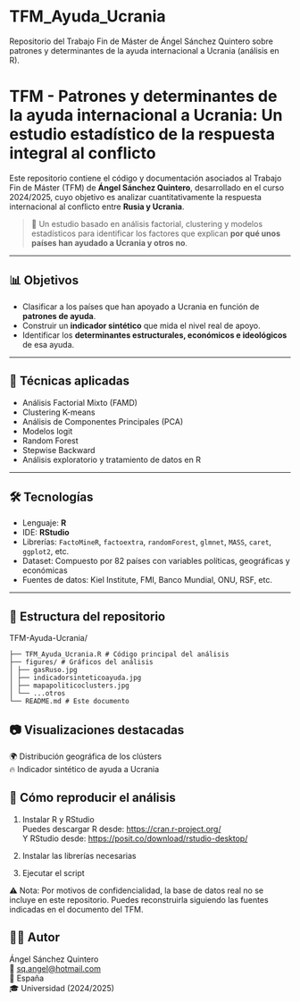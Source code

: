 # TFM_Ayuda_Ucrania
Repositorio del Trabajo Fin de Máster de Ángel Sánchez Quintero sobre patrones y determinantes de la ayuda internacional a Ucrania (análisis en R).

# TFM - Patrones y determinantes de la ayuda internacional a Ucrania: Un estudio estadístico de la respuesta integral al conflicto
Este repositorio contiene el código y documentación asociados al Trabajo Fin de Máster (TFM) de **Ángel Sánchez Quintero**, desarrollado en el curso 2024/2025, cuyo objetivo es analizar cuantitativamente la respuesta internacional al conflicto entre **Rusia y Ucrania**.

> 🧠 Un estudio basado en análisis factorial, clustering y modelos estadísticos para identificar los factores que explican **por qué unos países han ayudado a Ucrania y otros no**.

---

## 📊 Objetivos

- Clasificar a los países que han apoyado a Ucrania en función de **patrones de ayuda**.
- Construir un **indicador sintético** que mida el nivel real de apoyo.
- Identificar los **determinantes estructurales, económicos e ideológicos** de esa ayuda.

---

## 🧪 Técnicas aplicadas

- Análisis Factorial Mixto (FAMD)
- Clustering K-means
- Análisis de Componentes Principales (PCA)
- Modelos logit
- Random Forest
- Stepwise Backward
- Análisis exploratorio y tratamiento de datos en R

---

## 🛠️ Tecnologías

- Lenguaje: **R**
- IDE: **RStudio**
- Librerías: `FactoMineR`, `factoextra`, `randomForest`, `glmnet`, `MASS`, `caret`, `ggplot2`, etc.
- Dataset: Compuesto por 82 países con variables políticas, geográficas y económicas
- Fuentes de datos: Kiel Institute, FMI, Banco Mundial, ONU, RSF, etc.

---

## 🧬 Estructura del repositorio

TFM-Ayuda-Ucrania/
````│
├── TFM_Ayuda_Ucrania.R # Código principal del análisis
├── figures/ # Gráficos del análisis
│ ├── gasRuso.jpg
│ ├── indicadorsinteticoayuda.jpg
│ ├── mapapoliticoclusters.jpg
│ └── ...otros
└── README.md # Este documento
````

## 📷 Visualizaciones destacadas  
🌍 Distribución geográfica de los clústers  
🔥 Indicador sintético de ayuda a Ucrania  

## 🚀 Cómo reproducir el análisis
1. Instalar R y RStudio  
Puedes descargar R desde: https://cran.r-project.org/  
Y RStudio desde: https://posit.co/download/rstudio-desktop/  

2. Instalar las librerías necesarias  

3. Ejecutar el script  

⚠️ Nota: Por motivos de confidencialidad, la base de datos real no se incluye en este repositorio. Puedes reconstruirla siguiendo las fuentes indicadas en el documento del TFM.  

## 👨‍💼 Autor  
Ángel Sánchez Quintero  
📧 sq.angel@hotmail.com  
📍 España  
🎓 Universidad (2024/2025)  
